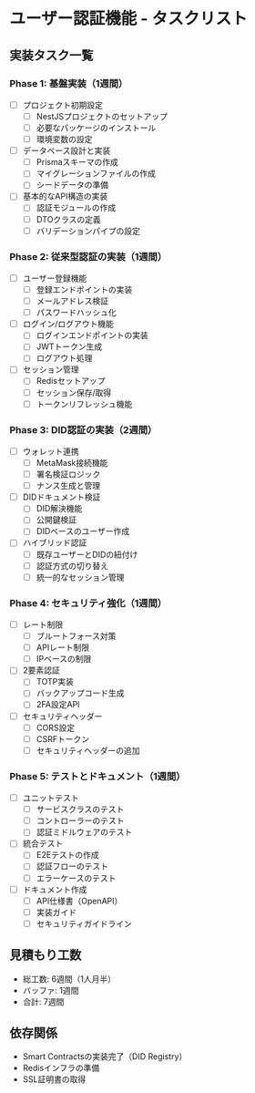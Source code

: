 # ユーザー認証機能 - タスクリスト

## 実装タスク一覧

### Phase 1: 基盤実装（1週間）

- [ ] プロジェクト初期設定
  - [ ] NestJSプロジェクトのセットアップ
  - [ ] 必要なパッケージのインストール
  - [ ] 環境変数の設定

- [ ] データベース設計と実装
  - [ ] Prismaスキーマの作成
  - [ ] マイグレーションファイルの作成
  - [ ] シードデータの準備

- [ ] 基本的なAPI構造の実装
  - [ ] 認証モジュールの作成
  - [ ] DTOクラスの定義
  - [ ] バリデーションパイプの設定

### Phase 2: 従来型認証の実装（1週間）

- [ ] ユーザー登録機能
  - [ ] 登録エンドポイントの実装
  - [ ] メールアドレス検証
  - [ ] パスワードハッシュ化

- [ ] ログイン/ログアウト機能
  - [ ] ログインエンドポイントの実装
  - [ ] JWTトークン生成
  - [ ] ログアウト処理

- [ ] セッション管理
  - [ ] Redisセットアップ
  - [ ] セッション保存/取得
  - [ ] トークンリフレッシュ機能

### Phase 3: DID認証の実装（2週間）

- [ ] ウォレット連携
  - [ ] MetaMask接続機能
  - [ ] 署名検証ロジック
  - [ ] ナンス生成と管理

- [ ] DIDドキュメント検証
  - [ ] DID解決機能
  - [ ] 公開鍵検証
  - [ ] DIDベースのユーザー作成

- [ ] ハイブリッド認証
  - [ ] 既存ユーザーとDIDの紐付け
  - [ ] 認証方式の切り替え
  - [ ] 統一的なセッション管理

### Phase 4: セキュリティ強化（1週間）

- [ ] レート制限
  - [ ] ブルートフォース対策
  - [ ] APIレート制限
  - [ ] IPベースの制限

- [ ] 2要素認証
  - [ ] TOTP実装
  - [ ] バックアップコード生成
  - [ ] 2FA設定API

- [ ] セキュリティヘッダー
  - [ ] CORS設定
  - [ ] CSRFトークン
  - [ ] セキュリティヘッダーの追加

### Phase 5: テストとドキュメント（1週間）

- [ ] ユニットテスト
  - [ ] サービスクラスのテスト
  - [ ] コントローラーのテスト
  - [ ] 認証ミドルウェアのテスト

- [ ] 統合テスト
  - [ ] E2Eテストの作成
  - [ ] 認証フローのテスト
  - [ ] エラーケースのテスト

- [ ] ドキュメント作成
  - [ ] API仕様書（OpenAPI）
  - [ ] 実装ガイド
  - [ ] セキュリティガイドライン

## 見積もり工数

- 総工数: 6週間（1人月半）
- バッファ: 1週間
- 合計: 7週間

## 依存関係

- Smart Contractsの実装完了（DID Registry）
- Redisインフラの準備
- SSL証明書の取得